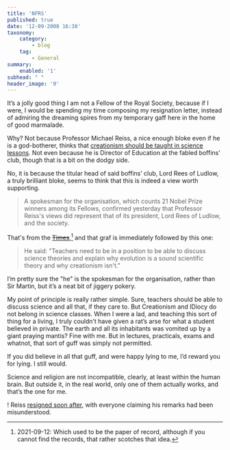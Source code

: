 ```yaml
---
title: 'NFRS'
published: true
date: '12-09-2008 16:38'
taxonomy:
    category:
        - blog
    tag:
        - General
summary:
    enabled: '1'
subhead: " "
header_image: '0'
---
```


It’s a jolly good thing I am not a Fellow of the Royal Society, because if I were, I would be spending my time composing my resignation letter, instead of admiring the dreaming spires from my temporary gaff here in the home of good marmalade.

Why? Not because Professor Michael Reiss, a nice enough bloke even if he is a god-botherer, thinks that [creationism should be taught in science lessons](http://www.google.co.uk/search?q=michael+reiss+creationism&ie=utf-8&oe=utf-8&aq=t&rls=org.mozilla:en-US:official&client=firefox-a). Not even because he is Director of Education at the fabled boffins’ club, though that is a bit on the dodgy side.

No, it is because the titular head of said boffins’ club, Lord Rees of Ludlow, a truly brilliant bloke, seems to think that this is indeed a view worth supporting.

> A spokesman for the organisation, which counts 21 Nobel Prize winners among its Fellows, confirmed yesterday that Professor Reiss's views did represent that of its president, Lord Rees of Ludlow, and the society.

That's from the ~~[Times](http://www.timesonline.co.uk/tol/news/uk/science/article4734767.ece)~~,[^1] and that graf is immediately followed by this one:

> He said: "Teachers need to be in a position to be able to discuss science theories and explain why evolution is a sound scientific theory and why creationism isn't."

I’m pretty sure the "he" is the spokesman for the organisation, rather than Sir Martin, but it’s a neat bit of jiggery pokery.

My point of principle is really rather simple. Sure, teachers should be able to discuss science and all that, if they care to. But Creationism and IDiocy do not belong in science classes. When I were a lad, and teaching this sort of thing for a living, I truly couldn’t have given a rat’s arse for what a student believed in private. The earth and all its inhabitants was vomited up by a giant praying mantis? Fine with me. But in lectures, practicals, exams and whatnot, that sort of guff was simply not permitted.

If you did believe in all that guff, and were happy lying to me, I’d reward you for lying. I still would.

Science and religion are not incompatible, clearly, at least within the human brain. But outside it, in the real world, only one of them actually works, and that’s the one for me.

! Reiss [resigned soon after](https://www.theguardian.com/science/2008/dec/23/michael-reiss-creationism), with everyone claiming his remarks had been misunderstood.

[^1]: 2021-09-12: Which used to be the paper of record, although if you cannot find the records, that rather scotches that idea.